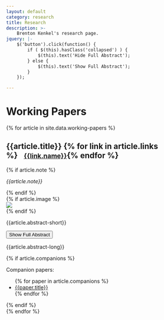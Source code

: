 ```yaml
---
layout: default
category: research
title: Research
description: >-
    Brenton Kenkel's research page.
jquery: |-
    $('button').click(function() {
        if ( $(this).hasClass('collapsed') ) {
            $(this).text('Hide Full Abstract');
        } else {
            $(this).text('Show Full Abstract');
        }
    });

---
```


# Working Papers

{% for article in site.data.working-papers %}
  <div class="row"><div class="col-sm-12">
  <h2>
    {{article.title}}
    {% for link in article.links %}<small>&nbsp;&nbsp;&nbsp;&nbsp;<a href="{{link.url}}">{{link.name}}</a></small>{% endfor %}
  </h2>
  {% if article.note %}
  <p>
    <i>{{article.note}}</i>
  </p>
  {% endif %}
  </div></div>
  <div class="row"><div class="col-sm-12">
  {% if article.image %}
    <div class="{{article.image.size}}"><img class="img-thumbnail" src="{{article.image.url}}"></div>
  {% endif %}
  <p>
    {{article.abstract-short}}
  </p>
  <button type="button" class="btn btn-link btn-sm collapsed"
  data-toggle="collapse" data-target="#abstract-{{forloop.index}}">
    Show Full Abstract
  </button>
  <p id="abstract-{{forloop.index}}" class="collapse">
    {{article.abstract-long}}
  </p>
  {% if article.companions %}
  <p>
  Companion papers: <ul>
  {% for paper in article.companions %}
  <li><a href="{{paper.url}}">{{paper.title}}</a></li>
  {% endfor %}
  </ul>
  </p>
  {% endif %}
  </div></div>
{% endfor %}
